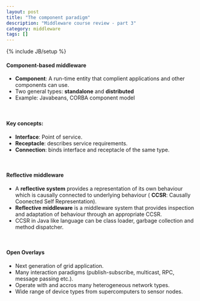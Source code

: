 ```yaml
---
layout: post
title: "The component paradigm"
description: "Middleware course review - part 3"
category: middleware
tags: []
---
```

{% include JB/setup %}

#### Component-based middleware

* **Component**: A run-time entity that complient applications and other components can use.
* Two general types: **standalone** and **distributed**
* Example: Javabeans, CORBA component model

<br/>

#### Key concepts:

* **Interface**: Point of service.
* **Receptacle**: describes service requirements.
* **Connection**: binds interface and receptacle of the same type.

<br/>

#### Reflective middleware

* A **reflective system** provides a representation of its own behaviour  which is causally connected to underlying behaviour ( **CCSR**: Causally Coonected Self Representation).
* **Reflective middleware** is a middleware system that provides inspection and adaptation of behaviour through an appropriate CCSR.
* CCSR in Java like language can be class loader, garbage collection and method dispatcher.

<br/>

#### Open Overlays

* Next generation of grid application.
* Many interaction paradigms (publish-subscribe, multicast, RPC, message passing etc.).
* Operate with and accros many heterogeneous network types.
* Wide range of device types from supercomputers to sensor nodes.